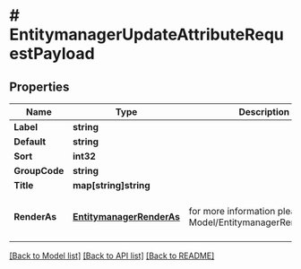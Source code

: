 # # EntitymanagerUpdateAttributeRequestPayload


## Properties 


Name | Type | Description | Notes
------------ | ------------- | ------------- | -------------
**Label**| **string** |   | [optional]
**Default**| **string** |   | [optional]
**Sort**| **int32** |   | [optional]
**GroupCode**| **string** |   | [optional]
**Title**| **map[string]string** |   | [optional]
**RenderAs**| [**EntitymanagerRenderAs**](EntitymanagerRenderAs.md) |  for more information please, see Model/EntitymanagerRenderAs.php  | [optional] [default to DEFAULT]


[[Back to Model list]](../../README.md#models) [[Back to API list]](../../README.md#endpoints) [[Back to README]](../../README.md)

